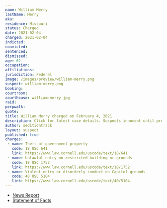 ```yaml
---
name: William Merry
lastName: Merry
aka:
residence: Missouri
status: Charged
date: 2021-02-04
charged: 2021-02-04
indicted:
convicted: 
sentenced: 
dismissed: 
age: 62
occupation:
affiliations:
jurisdiction: Federal
image: /images/preview/william-merry.png
suspect: william-merry.png
booking:
courtroom:
courthouse: william-merry.jpg
raid:
perpwalk:
quote:
title: William Merry charged on February 4, 2021
description: Click for latest case details. Suspects innocent until proven guilty.
author: seditiontrack
layout: suspect
published: true
charges:
 - name: Theft of government property
   code: 18 USC 641
   link: https://www.law.cornell.edu/uscode/text/18/641
 - name: Unlawful entry on restricted building or grounds
   code: 18 USC 1752
   link: https://www.law.cornell.edu/uscode/text/18/1752
 - name: Violent entry or disorderly conduct on Capitol grounds
   code: 40 USC 5104
   link: https://www.law.cornell.edu/uscode/text/40/5104
---
```

- [News Report](https://www.stltoday.com/news/local/crime-and-courts/st-louis-county-man-accused-of-role-in-capitol-riot-released-from-jail/article_6b5119e8-6368-5621-bfe0-8da222eb185c.html)
- [Statement of Facts](https://extremism.gwu.edu/sites/g/files/zaxdzs2191/f/William%20Merry%20Statement%20of%20Facts.pdf)

